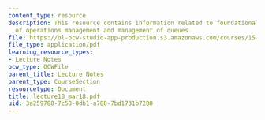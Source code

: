 ```yaml
---
content_type: resource
description: This resource contains information related to foundational components
  of operations management and management of queues.
file: https://ol-ocw-studio-app-production.s3.amazonaws.com/courses/15-760a-operations-management-spring-2002/3a2597887c580db1a7807bd1731b7280_lecture18_mar18.pdf
file_type: application/pdf
learning_resource_types:
- Lecture Notes
ocw_type: OCWFile
parent_title: Lecture Notes
parent_type: CourseSection
resourcetype: Document
title: lecture18_mar18.pdf
uid: 3a259788-7c58-0db1-a780-7bd1731b7280
---
```


